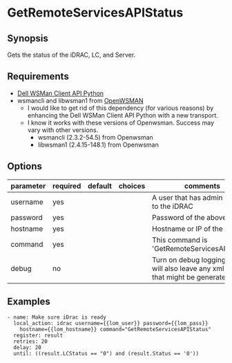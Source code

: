 # GetRemoteServicesAPIStatus

## Synopsis

Gets the status of the iDRAC, LC, and Server.

## Requirements

* [Dell WSMan Client API Python](https://github.com/hbeatty/dell-wsman-client-api-python)
* wsmancli and libwsman1 from [OpenWSMAN](https://openwsman.github.io/)
  * I would like to get rid of this dependency (for various reasons) by enhancing the Dell WSMan Client API Python with a new transport.
  * I know it works with these versions of Openwsman. Success may vary with other versions.
    * wsmancli (2.3.2-54.5) from Openwsman
    * libwsman1 (2.4.15-148.1) from Openwsman

## Options

| parameter  | required | default | choices   | comments                                      |
| ---------  | -------- | ------- | -------   | --------                                      |
| username   | yes      |         |           | A user that has admin access to the iDRAC     |
| password   | yes      |         |           | Password of the above user                    |
| hostname   | yes      |         |           | Hostname or IP of the iDRAC                   |
| command    | yes      |         |           | This command is 'GetRemoteServicesAPIStatus'  |
| debug      | no       |         |           | Turn on debug logging. This will also leave any xml files that might be generated. |

## Examples

```
- name: Make sure iDrac is ready
  local_action: idrac username={{lom_user}} password={{lom_pass}}
    hostname={{lom_hostname}} command="GetRemoteServicesAPIStatus"
  register: result
  retries: 20
  delay: 20
  until: ((result.LCStatus == "0") and (result.Status == '0'))
```
